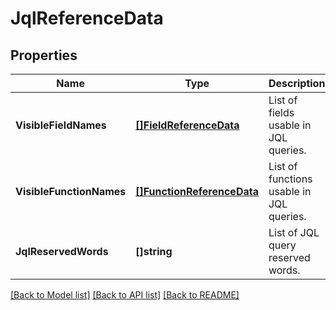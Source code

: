 # JqlReferenceData

## Properties
Name | Type | Description | Notes
------------ | ------------- | ------------- | -------------
**VisibleFieldNames** | [**[]FieldReferenceData**](FieldReferenceData.md) | List of fields usable in JQL queries. | [optional] [default to null]
**VisibleFunctionNames** | [**[]FunctionReferenceData**](FunctionReferenceData.md) | List of functions usable in JQL queries. | [optional] [default to null]
**JqlReservedWords** | **[]string** | List of JQL query reserved words. | [optional] [default to null]

[[Back to Model list]](../README.md#documentation-for-models) [[Back to API list]](../README.md#documentation-for-api-endpoints) [[Back to README]](../README.md)

